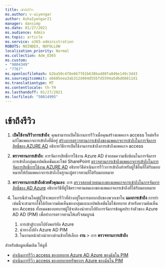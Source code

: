 ```yaml
---
title: เข้าถึงรีวิว
ms.author: v-aiyengar
author: AshaIyengar21
manager: dansimp
ms.date: 01/27/2021
ms.audience: Admin
ms.topic: article
ms.service: o365-administration
ROBOTS: NOINDEX, NOFOLLOW
localization_priority: Normal
ms.collection: Adm_O365
ms.custom:
- "9004349"
- "7767"
ms.openlocfilehash: b2ba50c4f8e667f81b638ba480fa846e149c3d43
ms.sourcegitcommit: eb685eea3ab312d404d55bfd5594a5d6d68811d1
ms.translationtype: MT
ms.contentlocale: th-TH
ms.lasthandoff: 01/27/2021
ms.locfileid: "50014995"
---
```

# <a name="access-reviews"></a>เข้าถึงรีวิว

1. **เปิดใช้งานรีวิวการเข้าถึง**: คุณสามารถเปิดใช้งานการรีวิวเมื่อคุณสร้างแพคเกจ access ใหม่หรือแก้ไขแพคเกจการเข้าถึงที่มีอยู่ [สร้างการตรวจทานการเข้าถึงของแพคเกจการเข้าถึงในการจัดการสิทธิ์ของ AZURE AD](https://docs.microsoft.com/azure/active-directory/governance/entitlement-management-access-reviews-create) อธิบายวิธีการเปิดใช้งานการเข้าถึงการเข้าถึงแพคเกจ access

1. **ตรวจทานการเข้าถึง**: การจัดการสิทธิ์การใช้งาน Azure AD ช่วยลดความซับซ้อนในการจัดการการเข้าถึงกลุ่มแอปพลิเคชันและไซต์ SharePoint [ตรวจทานการเข้าถึงแพคเกจการเข้าถึงในการจัดการสิทธิ์การใช้งาน AZURE AD](https://docs.microsoft.com/azure/active-directory/governance/entitlement-management-access-reviews-create) อธิบายวิธีดำเนินการรีวิวการเข้าถึงสำหรับผู้ใช้อื่นที่ได้รับมอบหมายให้กับแพคเกจการเข้าถึงในฐานะผู้ตรวจทานที่ได้รับมอบหมาย

1. **ตรวจทานการเข้าถึงด้วยตัวคุณเอง**: การ [ตรวจสอบด้วยตนเองของแพคเกจการเข้าถึงในการจัดการสิทธิ์ของ AD Azure](https://docs.microsoft.com/azure/active-directory/governance/entitlement-management-access-reviews-self-review) อธิบายวิธีที่ผู้ใช้ตรวจทานตนเองของแพคเกจการเข้าถึงที่ได้รับมอบหมาย

1. ในกรณีส่วนใหญ่ผู้ใช้จะพบการรีวิวที่ค้างอยู่ในการตอบกลับของพวกเขาใน **แผงการเข้าถึง** การทำเช่นนี้จะสามารถใช้ได้กับความคิดเห็นของกลุ่มและแอปพลิเคชันไม่ใช่บทบาท สำหรับความคิดเห็นของ Access ทั้งหมดของบทบาทผู้ใช้จะต้องนำทางไปยังการจัดการข้อมูลประจำตัวของ Azure AD AD (PIM) เพื่อทำการตรวจทานให้เสร็จสมบูรณ์

    1. การเข้าสู่ระบบไปยังพอร์ทัล Azure
    2. นำทางไปยัง Azure AD PIM
    3. ในบานหน้าต่างนำทางด้านซ้ายให้เลือก **งาน**  >  การ **ตรวจทานการเข้าถึง**
    
สำหรับข้อมูลเพิ่มเติม ให้ดูที่

- [ดำเนินการรีวิว access ของบทบาท Azure AD Azure ของฉันใน PIM ](https://docs.microsoft.com/azure/active-directory/privileged-identity-management/pim-how-to-perform-security-review/)
- [ดำเนินการรีวิว access ของบทบาททรัพยากร Azure ของฉันใน PIM](https://docs.microsoft.com/azure/active-directory/privileged-identity-management/pim-resource-roles-perform-access-review/)